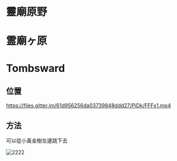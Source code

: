 # 靈廟原野
# 霊廟ヶ原
# Tombsward

## 位置
https://files.gitter.im/61d956256da03739848ddd27/PiDk/FFFx1.mp4

## 方法

可以從小黃金樹左邊跳下去

![2222](https://user-images.githubusercontent.com/4385327/157621459-679f297a-e4a2-427d-bf55-474e329e0db8.jpg)
